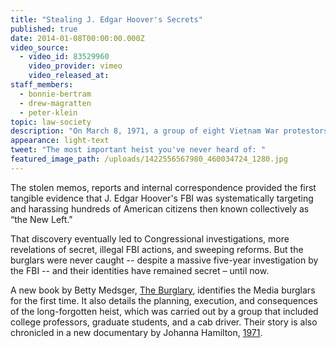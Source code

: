 ```yaml
---
title: "Stealing J. Edgar Hoover's Secrets"
published: true
date: 2014-01-08T00:00:00.000Z
video_source:
  - video_id: 83529960
    video_provider: vimeo
    video_released_at:
staff_members:
  - bonnie-bertram
  - drew-magratten
  - peter-klein
topic: law-society
description: "On March 8, 1971, a group of eight Vietnam War protestors broke into a Federal Bureau of Investigation field office in Media, Pennsylvania and stole hundreds of government documents that shocked a nation."
appearance: light-text
tweet: "The most important heist you've never heard of: "
featured_image_path: /uploads/1422556567980_460034724_1280.jpg
---
```


The stolen memos, reports and internal correspondence provided the first tangible evidence that J. Edgar Hoover's FBI was systematically targeting and harassing hundreds of American citizens then known collectively as “the New Left."

That discovery eventually led to Congressional investigations, more revelations of secret, illegal FBI actions, and sweeping reforms. But the burglars were never caught -- despite a massive five-year investigation by the FBI -- and their identities have remained secret – until now.

A new book by Betty Medsger, [The Burglary](http://theburglary.com), identifies the Media burglars for the first time. It also details the planning, execution, and consequences of the long-forgotten heist, which was carried out by a group that included college professors, graduate students, and a cab driver. Their story is also chronicled in a new documentary by Johanna Hamilton, [1971](http://www.1971film.com).

